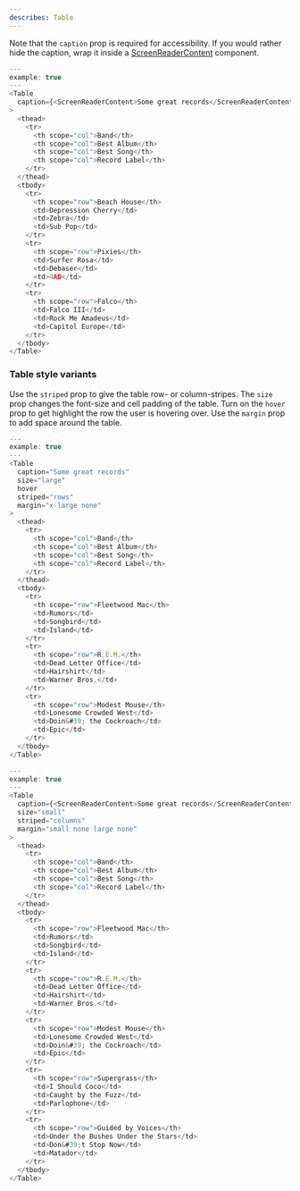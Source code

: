 ```yaml
---
describes: Table
---
```


Note that the `caption` prop is required for accessibility. If you would
rather hide the caption, wrap it inside a
[ScreenReaderContent](#ScreenReaderContent) component.

```js
---
example: true
---
<Table
  caption={<ScreenReaderContent>Some great records</ScreenReaderContent>}
>
  <thead>
    <tr>
      <th scope="col">Band</th>
      <th scope="col">Best Album</th>
      <th scope="col">Best Song</th>
      <th scope="col">Record Label</th>
    </tr>
  </thead>
  <tbody>
    <tr>
      <th scope="row">Beach House</th>
      <td>Depression Cherry</td>
      <td>Zebra</td>
      <td>Sub Pop</td>
    </tr>
    <tr>
      <th scope="row">Pixies</th>
      <td>Surfer Rosa</td>
      <td>Debaser</td>
      <td>4AD</td>
    </tr>
    <tr>
      <th scope="row">Falco</th>
      <td>Falco III</td>
      <td>Rock Me Amadeus</td>
      <td>Capitol Europe</td>
    </tr>
  </tbody>
</Table>
```

### Table style variants

Use the `striped` prop to give the table row- or column-stripes. The `size`
prop changes the font-size and cell padding of the table. Turn on the `hover`
prop to get highlight the row the user is hovering over. Use the `margin`
prop to add space around the table.

```js
---
example: true
---
<Table
  caption="Some great records"
  size="large"
  hover
  striped="rows"
  margin="x-large none"
>
  <thead>
    <tr>
      <th scope="col">Band</th>
      <th scope="col">Best Album</th>
      <th scope="col">Best Song</th>
      <th scope="col">Record Label</th>
    </tr>
  </thead>
  <tbody>
    <tr>
      <th scope="row">Fleetwood Mac</th>
      <td>Rumors</td>
      <td>Songbird</td>
      <td>Island</td>
    </tr>
    <tr>
      <th scope="row">R.E.M.</th>
      <td>Dead Letter Office</td>
      <td>Hairshirt</td>
      <td>Warner Bros.</td>
    </tr>
    <tr>
      <th scope="row">Modest Mouse</th>
      <td>Lonesome Crowded West</td>
      <td>Doin&#39; the Cockroach</td>
      <td>Epic</td>
    </tr>
  </tbody>
</Table>
```

```js
---
example: true
---
<Table
  caption={<ScreenReaderContent>Some great records</ScreenReaderContent>}
  size="small"
  striped="columns"
  margin="small none large none"
>
  <thead>
    <tr>
      <th scope="col">Band</th>
      <th scope="col">Best Album</th>
      <th scope="col">Best Song</th>
      <th scope="col">Record Label</th>
    </tr>
  </thead>
  <tbody>
    <tr>
      <th scope="row">Fleetwood Mac</th>
      <td>Rumors</td>
      <td>Songbird</td>
      <td>Island</td>
    </tr>
    <tr>
      <th scope="row">R.E.M.</th>
      <td>Dead Letter Office</td>
      <td>Hairshirt</td>
      <td>Warner Bros.</td>
    </tr>
    <tr>
      <th scope="row">Modest Mouse</th>
      <td>Lonesome Crowded West</td>
      <td>Doin&#39; the Cockroach</td>
      <td>Epic</td>
    </tr>
    <tr>
      <th scope="row">Supergrass</th>
      <td>I Should Coco</td>
      <td>Caught by the Fuzz</td>
      <td>Parlophone</td>
    </tr>
    <tr>
      <th scope="row">Guided by Voices</th>
      <td>Under the Bushes Under the Stars</td>
      <td>Don&#39;t Stop Now</td>
      <td>Matador</td>
    </tr>
  </tbody>
</Table>
```
